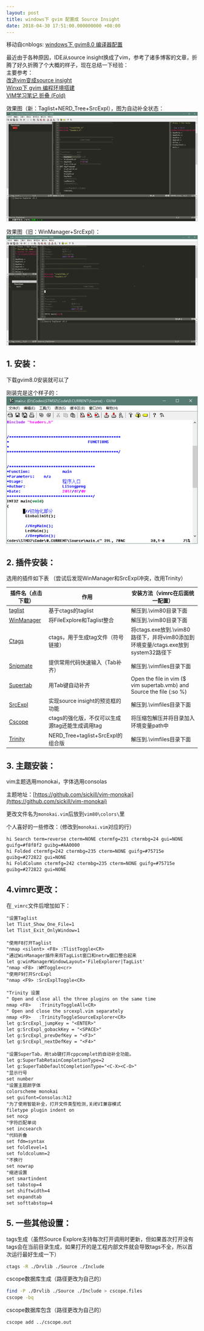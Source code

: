 ```yaml
---
layout: post
title: windows下 gvim 配置成 Source Insight
date: 2018-04-30 17:51:00.000000000 +08:00
---
```

移动自cnblogs: [windows下 gvim8.0 编译器配置](https://www.cnblogs.com/ac2sherry/p/8973649.html)

最近由于各种原因，IDE从source insight换成了vim，参考了诸多博客的文章，折腾了好久折腾了个大概的样子，现在总结一下经验：  
主要参考：  
[改造vim变成source insight](http://qiweiyou1982.blog.163.com/blog/static/14164218620132112548476/)  
[Winxp下 gvim 编程环境搭建](https://blog.csdn.net/minico/article/details/1938050)  
[VIM学习笔记 折叠 (Fold)](https://zhuanlan.zhihu.com/p/27473875)  

效果图（新：Taglist+NERD_Tree+SrcExpl），图为自动补全状态：  
![](/assets/images/2018-04-30-windows-gvim/1146999-20180505011713950-2038894543.png)

效果图（旧：WinManager+SrcExpl）：  
![](/assets/images/2018-04-30-windows-gvim/1146999-20180430173055152-253098202.png)





## 1. 安装：

下载gvim8.0安装就可以了

刚装完是这个样子的：  
![](/assets/images/2018-04-30-windows-gvim/1146999-20180430173011463-1517323194.png)

## 2. 插件安装：

选用的插件如下表 （尝试后发现WinManager和SrcExpl冲突，改用Trinity）

| 插件名（点击下载） | 作用 | 安装方法（vimrc在后面统一配置）|
| ---------------- | ---- | -------------------------- |
| [taglist](http://www.vim.org/scripts/script.php?script_id=273) | 基于ctags的taglist | 解压到.\vim80目录下面 |
| [WinManager](http://www.vim.org/scripts/script.php?script_id=95) | 将FileExplore和Taglist整合 | 解压到.\vim80目录下面 |
| [Ctags](http://ctags.sourceforge.net) | ctags，用于生成tag文件（符号链接）| 将ctags.exe放到.\vim80路径下，并将vim80添加到环境变量/ctags.exe放到system32路径下 |
| [Snipmate](http://www.vim.org/scripts/script.php?script_id=2540) | 提供常用代码快速输入（Tab补齐）| 解压到.\vimfiles目录下面 |
| [Supertab](http://www.vim.org/scripts/script.php?script_id=1643) | 用Tab键自动补齐 | Open the file in vim ($ vim supertab.vmb) and Source the file (:so %) |
| [SrcExpl](http://www.vim.org/scripts/script.php?script_id=2179) | 实现source insight的预览框的功能 | 解压到.\vimfiles目录下面 |
| [Cscope](http://sourceforge.net/projects/mslk/files/) | ctags的强化版，不仅可以生成源tag还能生成调用tag | 将压缩包解压并将目录加入环境变量path中 |
| [Trinity](http://www.vim.org/scripts/script.php?script_id=2347) | NERD_Tree+taglist+SrcExpl的组合版 | 解压到.\vimfiles目录下面 |

## 3. 主题安装：

vim主题选用monokai，字体选用consolas

主题地址：[https://github.com/sickill/vim-monokai](https://github.com/sickill/vim-monokai)

更改文件名为`monokai.vim`后放到`vim80\colors\`里

个人喜好的一些修改：（修改到`monokai.vim`对应的行）
```vim
hi Search term=reverse cterm=NONE ctermfg=231 ctermbg=24 gui=NONE guifg=#f8f8f2 guibg=#AA0000
hi Folded ctermfg=242 ctermbg=235 cterm=NONE guifg=#75715e guibg=#272822 gui=NONE
hi FoldColumn ctermfg=242 ctermbg=235 cterm=NONE guifg=#75715e guibg=#272822 gui=NONE
```

## 4.vimrc更改：

在`_vimrc`文件后增加如下：

```vim
"设置Taglist
let Tlist_Show_One_File=1
let Tlist_Exit_OnlyWindow=1
 
"使用F8打开Taglist
"nmap <silent> <F8> :TlistToggle<CR>
"通过WinManager插件来将TagList窗口和netrw窗口整合起来
let g:winManagerWindowLayout='FileExplorer|TagList'
"nmap <F8> :WMToggle<cr>
"使用F9打开SrcExpl
"nmap <F9> :SrcExplToggle<CR>
 
"Trinity 设置
" Open and close all the three plugins on the same time
nmap <F8>   :TrinityToggleAll<CR>
" Open and close the srcexpl.vim separately
nmap <F9>   :TrinityToggleSourceExplorer<CR>
let g:SrcExpl_jumpKey = "<ENTER>"
let g:SrcExpl_gobackKey = "<SPACE>"
let g:SrcExpl_prevDefKey = "<F3>"
let g:SrcExpl_nextDefKey = "<F4>"
 
"设置SuperTab，用tab键打开cppcomplet的自动补全功能。
let g:SuperTabRetainCompletionType=2
let g:SuperTabDefaultCompletionType="<C-X><C-O>"
"显示行号
set number
"设置主题颜字体
colorscheme monokai
set guifont=Consolas:h12
"为了使用智能补全，打开文件类型检测,关闭VI兼容模式
filetype plugin indent on
set nocp
"字符匹配单词
set incsearch
"代码折叠
set fdm=syntax
set foldlevel=1
set foldcolumn=2
"不换行
set nowrap
"缩进设置
set smartindent
set tabstop=4
set shiftwidth=4
set expandtab
set softtabstop=4
```

## 5. 一些其他设置：

tags生成（虽然Source Explore支持每次打开调用时更新，但如果首次打开没有tags会在当前目录生成，如果打开的是工程内部文件就会导致tags不全，所以首次运行最好生成一下）

```bash
ctags -R ./Drvlib ./Source ./Include
```

cscope数据库生成（路径更改为自己的）

```bash
find -P ./Drvlib ./Source ./Include > cscope.files
cscope -bq
```

cscope数据库包含（路径更改为自己的）

```bash
cscope add ../cscope.out
```

